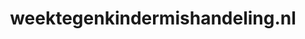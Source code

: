 ---
layout: post
title:  "weektegenkindermishandeling.nl"
internal_url:  "/data/weektegenkindermishandeling.nl.html"
categories: dutchgov
---